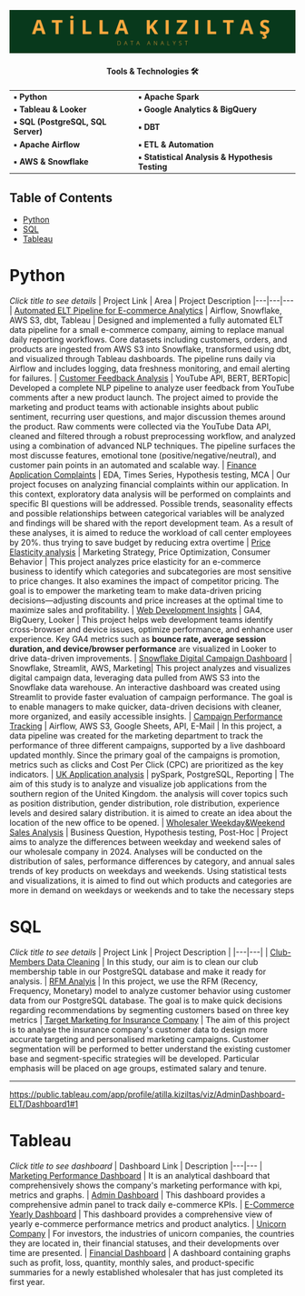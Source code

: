 ![image](https://github.com/AtilaKzlts/IT-Survey/blob/main/assets/pics/readme.png)

<div align="center">
  <h4>Tools & Technologies 🛠 </h4>
  <table>
    <tr>
      <td><b>▪ Python</b></td>
      <td><b>▪ Apache Spark </b></td>
    </tr>
    <tr>
      <td><b>▪ Tableau & Looker</b></td>
      <td><b>▪ Google Analytics & BigQuery</b></td>
    </tr>
    <tr>
      <td><b>▪ SQL (PostgreSQL, SQL Server) </b></td>
      <td><b>▪ DBT</b></td>
    </tr>
    <tr>
      <td><b>▪ Apache Airflow</b></td>
      <td><b>▪ ETL & Automation</b></td>
    </tr>
    <tr>
      <td><b>▪ AWS & Snowflake </b></td>
      <td><b>▪ Statistical Analysis & Hypothesis Testing</b></td>
    </tr>
  </table>
</div>



## Table of Contents

- [Python](#python)
- [SQL](#sql)
- [Tableau](#tableau)

# Python
*Click title to see details*
| Project Link | Area | Project Description 
|---|---|---
| [Automated ELT Pipeline for E-commerce Analytics](https://github.com/AtilaKzlts/ELT-Pipeline) | Airflow, Snowflake, AWS S3, dbt, Tableau |  Designed and implemented a fully automated ELT data pipeline for a small e-commerce company, aiming to replace manual daily reporting workflows. Core datasets including customers, orders, and products are ingested from AWS S3 into Snowflake, transformed using dbt, and visualized through Tableau dashboards. The pipeline runs daily via Airflow and includes logging, data freshness monitoring, and email alerting for failures.
| [Customer Feedback Analysis](https://github.com/AtilaKzlts/Youtube-Sentiment-Topic) | YouTube API, BERT, BERTopic| Developed a complete NLP pipeline to analyze user feedback from YouTube comments after a new product launch. The project aimed to provide the marketing and product teams with actionable insights about public sentiment, recurring user questions, and major discussion themes around the product. Raw comments were collected via the YouTube Data API, cleaned and filtered through a robust preprocessing workflow, and analyzed using a combination of advanced NLP techniques. The pipeline surfaces the most discusse features, emotional tone (positive/negative/neutral), and customer pain points in an automated and scalable way.
| [Finance Application Complaints](https://github.com/AtilaKzlts/Finance-Application-Complaints) | EDA, Times Series, Hypothesis testing, MCA  | Our project focuses on analyzing financial complaints within our application. In this context, exploratory data analysis will be performed on complaints and specific BI questions will be addressed. Possible trends, seasonality effects and possible relationships between categorical variables will be analyzed and findings will be shared with the report development team. As a result of these analyses, it is aimed to reduce the workload of call center employees by 20%. thus trying to save budget by reducing extra overtime
| [Price Elasticity analysis](https://github.com/AtilaKzlts/Price-Elasticity-Analysis/tree/main) |  Marketing Strategy,  Price  Optimization, Consumer Behavior  |  This project analyzes price elasticity for an e-commerce business to identify which categories and subcategories are most sensitive to price changes. It also examines the impact of competitor pricing. The goal is to empower the marketing team to make data-driven pricing decisions—adjusting discounts and price increases at the optimal time to maximize sales and profitability.
| [Web Development Insights](https://github.com/AtilaKzlts/Device-and-Browser-Performance-Analysis) | GA4, BigQuery, Looker | This project helps web development teams identify cross-browser and device issues, optimize performance, and enhance user experience. Key GA4 metrics such as **bounce rate, average session duration, and device/browser performance** are visualized in Looker to drive data-driven improvements.
| [Snowflake Digital Campaign Dashboard](https://github.com/AtilaKzlts/Snowflake-Streamlit/tree/main) | Snowflake, Streamlit, AWS, Marketing| This project analyzes and visualizes digital campaign data, leveraging data pulled from AWS S3 into the Snowflake data warehouse. An interactive dashboard was created using Streamlit to provide faster evaluation of campaign performance. The goal is to enable managers to make quicker, data-driven decisions with cleaner, more organized, and easily accessible insights.
| [Campaign Performance Tracking](https://github.com/AtilaKzlts/Airflow-Campaign) | Airflow, AWS S3, Google Sheets, API, E-Mail | In this project, a data pipeline was created for the marketing department to track the performance of three different campaigns, supported by a live dashboard updated monthly. Since the primary goal of the campaigns is promotion, metrics such as clicks and Cost Per Click (CPC) are prioritized as the key indicators.
| [UK Application analysis](https://github.com/AtilaKzlts/Application-Analyis) | pySpark, PostgreSQL, Reporting  |  The aim of this study is to analyze and visualize job applications from the southern region of the United Kingdom. the analysis will cover topics such as position distribution, gender distribution, role distribution, experience levels and desired salary distribution. it is aimed to create an idea about the location of the new office to be opened.
| [Wholesaler Weekday&Weekend Sales Analysis](https://github.com/AtilaKzlts/Wholesaler-Analysis) | Business Question, Hypothesis testing, Post-Hoc  |  Project aims to analyze the differences between weekday and weekend sales of our wholesale company in 2024. Analyses will be conducted on the distribution of sales, performance differences by category, and annual sales trends of key products on weekdays and weekends. Using statistical tests and visualizations, it is aimed to find out which products and categories are more in demand on weekdays or weekends and to take the necessary steps

# SQL
*Click title to see details*
| Project Link | Project Description | 
|---|---|
| [Club-Members Data Cleaning](https://github.com/AtilaKzlts/SQL-Cleaner/tree/main) |  In this study, our aim is to clean our club membership table in our PostgreSQL database and make it ready for analysis.
| [RFM Analyis](https://github.com/AtilaKzlts/RFM-SQL) |  In this project, we use the RFM (Recency, Frequency, Monetary) model to analyze customer behavior using customer data from our PostgreSQL database. The goal is to make quick decisions regarding recommendations by segmenting customers based on three key metrics
| [Target Marketing for Insurance Company](https://github.com/AtilaKzlts/Target-Marketing)  |  The aim of this project is to analyse the insurance company's customer data to design more accurate targeting and personalised marketing campaigns. Customer segmentation will be performed to better understand the existing customer base and segment-specific strategies will be developed. Particular emphasis will be placed on age groups, estimated salary and tenure.

***

https://public.tableau.com/app/profile/atilla.kiziltas/viz/AdminDashboard-ELT/Dashboard1#1

# Tableau
*Click title to see dashboard*
| Dashboard Link |  Description 
|---|---
| [Marketing Performance Dashboard](https://public.tableau.com/app/profile/atilla.kiziltas/viz/MarketingPerformance_17402349899520/Dashboard2) |  It is an analytical dashboard that comprehensively shows the company's marketing performance with kpi, metrics and graphs.
| [Admin Dashboard](https://public.tableau.com/app/profile/atilla.kiziltas/viz/AdminDashboard-ELT/Dashboard1#1) | This dashboard provides a comprehensive admin panel to track daily e-commerce KPIs.
| [E-Commerce Yearly Dashboard](https://public.tableau.com/app/profile/atilla.kiziltas/viz/e-commerce_17078405040010/Dashboard1) | This dashboard provides a comprehensive view of yearly e-commerce performance metrics and product analytics. 
| [Unicorn Company](https://public.tableau.com/app/profile/atilla.kiziltas/viz/The_Unicorns/Dashboard1) |  For investors, the industries of unicorn companies, the countries they are located in, their financial statuses, and their developments over time are presented.
| [Financial Dashboard](https://public.tableau.com/app/profile/atilla.kiziltas/viz/financial_sum/en_yen) |  A dashboard containing graphs such as profit, loss, quantity, monthly sales, and product-specific summaries for a newly established wholesaler that has just completed its first year.


